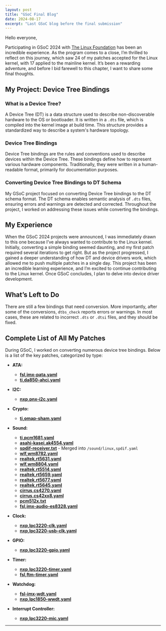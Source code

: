 ```yaml
---
layout: post  
title: "GSoC Final Blog"  
date: 2024-08-17  
excerpt: "Last GSoC blog before the final submission"  
---
```


Hello everyone,

Participating in GSoC 2024 with [The Linux Foundation](https://www.linuxfoundation.org/) has been an incredible experience. As the program comes to a close, I’m thrilled to reflect on this journey, which saw 24 of my patches accepted for the Linux kernel, with 17 applied to the mainline kernel. It’s been a rewarding adventure, and before I bid farewell to this chapter, I want to share some final thoughts.

## My Project: Device Tree Bindings

### What is a Device Tree?

A Device Tree (DT) is a data structure used to describe non-discoverable hardware to the OS or bootloader. It is written in a `.dts` file, which is compiled into the kernel image at build time. This structure provides a standardized way to describe a system's hardware topology.

### Device Tree Bindings

Device Tree bindings are the rules and conventions used to describe devices within the Device Tree. These bindings define how to represent various hardware components. Traditionally, they were written in a human-readable format, primarily for documentation purposes.

### Converting Device Tree Bindings to DT Schema

My GSoC project focused on converting Device Tree bindings to the DT schema format. The DT schema enables semantic analysis of `.dts` files, ensuring errors and warnings are detected and corrected. Throughout the project, I worked on addressing these issues while converting the bindings.

## My Experience

When the GSoC 2024 projects were announced, I was immediately drawn to this one because I’ve always wanted to contribute to the Linux kernel. Initially, converting a simple binding seemed daunting, and my first patch required several iterations to get right. But as the project progressed, I gained a deeper understanding of how DT and device drivers work, which allowed me to push multiple patches in a single day. This project has been an incredible learning experience, and I’m excited to continue contributing to the Linux kernel. Once GSoC concludes, I plan to delve into device driver development.

## What’s Left to Do

There are still a few bindings that need conversion. More importantly, after some of the conversions, `dtbs_check` reports errors or warnings. In most cases, these are related to incorrect `.dts` or `.dtsi` files, and they should be fixed.

## Complete List of All My Patches

During GSoC, I worked on converting numerous device tree bindings. Below is a list of the key patches, categorized by type:

- **ATA:**
  - [**fsl,imx-pata.yaml**](https://lore.kernel.org/linux-devicetree/20240320090733.96828-1-animeshagarwal28@gmail.com/)
  - [**ti,da850-ahci.yaml**](https://lore.kernel.org/linux-devicetree/20240327064354.17384-1-animeshagarwal28@gmail.com/)

- **I2C:**
  - [**nxp,pnx-i2c.yaml**](https://lore.kernel.org/linux-devicetree/20240320084623.82248-1-animeshagarwal28@gmail.com/)

- **Crypto:**
  - [**ti,omap-sham.yaml**](https://lore.kernel.org/linux-devicetree/20240327054911.43093-1-animeshagarwal28@gmail.com/)

- **Sound:**
  - [**ti,pcm1681.yaml**](https://lore.kernel.org/linux-devicetree/20240406141454.45529-1-animeshagarwal28@gmail.com/)
  - [**asahi-kasei,ak4554.yaml**](https://lore.kernel.org/linux-devicetree/20240607055725.38057-1-animeshagarwal28@gmail.com/)
  - [**spdif-receiver.txt**](https://lore.kernel.org/linux-devicetree/20240611123858.58881-1-animeshagarwal28@gmail.com/) - Merged into `/sound/linux,spdif.yaml`
  - [**wlf,wm8782.yaml**](https://lore.kernel.org/linux-devicetree/20240612121503.38769-1-animeshagarwal28@gmail.com/)
  - [**realtek,rt5631.yaml**](https://lore.kernel.org/linux-devicetree/20240616074936.151267-1-animeshagarwal28@gmail.com/)
  - [**wlf,wm8804.yaml**](https://lore.kernel.org/linux-devicetree/20240611122258.47406-1-animeshagarwal28@gmail.com/)
  - [**realtek,rt5514.yaml**](https://lore.kernel.org/linux-devicetree/20240616095223.260786-1-animeshagarwal28@gmail.com/)
  - [**realtek,rt5659.yaml**](https://lore.kernel.org/linux-devicetree/20240624132949.124228-1-animeshagarwal28@gmail.com/)
  - [**realtek,rt5677.yaml**](https://lore.kernel.org/linux-devicetree/20240627105030.14360-1-animeshagarwal28@gmail.com/)
  - [**realtek,rt5645.yaml**](https://lore.kernel.org/linux-devicetree/20240702120106.17100-1-animeshagarwal28@gmail.com/)
  - [**cirrus,cs4270.yaml**](https://lore.kernel.org/linux-devicetree/20240709184231.125207-1-animeshagarwal28@gmail.com/)
  - [**cirrus,cs42xx8.yaml**](https://lore.kernel.org/linux-devicetree/20240710072756.99765-1-animeshagarwal28@gmail.com/)
  - [**pcm512x.txt**](https://lore.kernel.org/all/20240717134729.51661-1-animeshagarwal28@gmail.com/)
  - [**fsl,imx-audio-es8328.yaml**](https://lore.kernel.org/all/20240722063657.23018-1-animeshagarwal28@gmail.com/)

- **Clock:**
  - [**nxp,lpc3220-clk.yaml**](https://lore.kernel.org/linux-devicetree/20240731065137.156935-1-animeshagarwal28@gmail.com/)
  - [**nxp,lpc3220-usb-clk.yaml**](https://lore.kernel.org/linux-devicetree/20240730141338.46234-1-animeshagarwal28@gmail.com/)

- **GPIO:**
  - [**nxp,lpc3220-gpio.yaml**](https://lore.kernel.org/linux-devicetree/20240731054442.109732-1-animeshagarwal28@gmail.com/)

- **Timer:**
  - [**nxp,lpc3220-timer.yaml**](https://lore.kernel.org/linux-devicetree/20240731074544.208411-1-animeshagarwal28@gmail.com/)
  - [**fsl,ftm-timer.yaml**](https://lore.kernel.org/linux-devicetree/20240730171336.99090-1-animeshagarwal28@gmail.com/)

- **Watchdog:**
  - [**fsl-imx-wdt.yaml**](https://lore.kernel.org/linux-devicetree/20240806103819.10890-1-animeshagarwal28@gmail.com/)
  - [**nxp,lpc1850-wwdt.yaml**](https://lore.kernel.org/linux-devicetree/20240814061210.56213-1-animeshagarwal28@gmail.com/)

- **Interrupt Controller:**
  - [**nxp,lpc3220-mic.yaml**](https://lore.kernel.org/linux-devicetree/20240814174651.188748-1-animeshagarwal28@gmail.com/)

---
